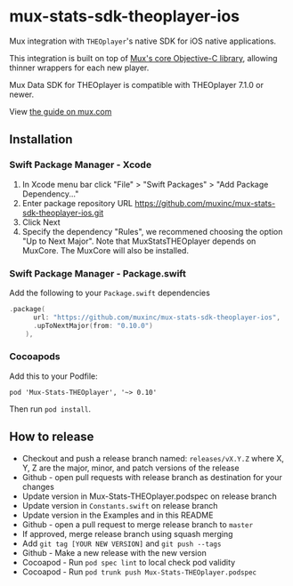 # mux-stats-sdk-theoplayer-ios

Mux integration with `THEOplayer`'s native SDK for iOS native applications.

This integration is built on top of [Mux's core Objective-C library](https://github.com/muxinc/stats-sdk-objc), allowing thinner wrappers for each new player.

Mux Data SDK for THEOplayer is compatible with THEOplayer 7.1.0 or newer.

View [the guide on mux.com](https://docs.mux.com/docs/theoplayer-sdk-for-ios)

## Installation

### Swift Package Manager - Xcode

1. In Xcode menu bar click "File" > "Swift Packages" > "Add Package Dependency..."
2. Enter package repository URL https://github.com/muxinc/mux-stats-sdk-theoplayer-ios.git 
3. Click Next
4. Specify the dependency "Rules", we recommened choosing the option "Up to Next Major".
Note that MuxStatsTHEOplayer depends on MuxCore. The MuxCore will also be installed.

### Swift Package Manager - Package.swift

Add the following to your `Package.swift` dependencies

```swift
.package(
      url: "https://github.com/muxinc/mux-stats-sdk-theoplayer-ios",
      .upToNextMajor(from: "0.10.0")
    ),
```

### Cocoapods

Add this to your Podfile:

```
pod 'Mux-Stats-THEOplayer', '~> 0.10'
```

Then run `pod install`.

## How to release

* Checkout and push a release branch named: `releases/vX.Y.Z` where X, Y, Z are the major, minor, and patch versions of the release
* Github - open pull requests with release branch as destination for your changes
* Update version in Mux-Stats-THEOplayer.podspec on release branch
* Update version in `Constants.swift` on release branch
* Update version in the Examples and in this README
* Github - open a pull request to merge release branch to `master`
* If approved, merge release branch using squash merging 
* Add `git tag [YOUR NEW VERSION]` and `git push --tags`
* Github - Make a new release with the new version
* Cocoapod - Run `pod spec lint` to local check pod validity
* Cocoapod - Run `pod trunk push Mux-Stats-THEOplayer.podspec`
